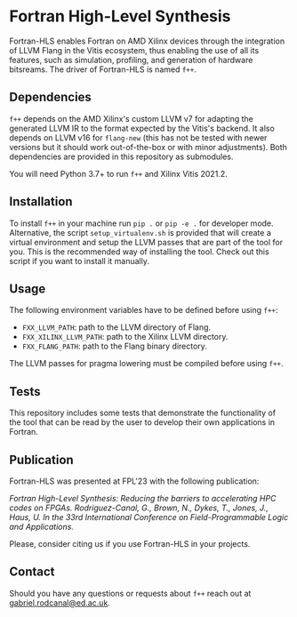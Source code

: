 # Fortran High-Level Synthesis
Fortran-HLS enables Fortran on AMD Xilinx devices through the integration of LLVM Flang in the Vitis ecosystem, thus enabling the use of all its features, such as simulation, profiling, and generation of hardware bitsreams. The driver of Fortran-HLS is named `f++`.

## Dependencies
`f++` depends on the AMD Xilinx's custom LLVM v7 for adapting the generated LLVM IR to the format expected by the Vitis's backend. It also depends on LLVM v16 for `flang-new` (this has not be tested with newer versions but it should work out-of-the-box or with minor adjustments). Both dependencies are provided in this repository as submodules.

You will need Python 3.7+ to run `f++` and Xilinx Vitis 2021.2.

## Installation
To install `f++` in your machine run `pip .` or `pip -e .` for developer mode. Alternative, the script `setup_virtualenv.sh` is provided that will create a virtual environment and setup the LLVM passes that are part of the tool for you. This is the recommended way of installing the tool. Check out this script if you want to install it manually.

## Usage
The following environment variables have to be defined before using `f++`:
* `FXX_LLVM_PATH`: path to the LLVM directory of Flang.
* `FXX_XILINX_LLVM_PATH`: path to the Xilinx LLVM directory.
* `FXX_FLANG_PATH`: path to the Flang binary directory.

The LLVM passes for pragma lowering must be compiled before using `f++`.

## Tests
This repository includes some tests that demonstrate the functionality of the tool that can be read by the user to develop their own applications in Fortran.

## Publication
Fortran-HLS was presented at FPL'23 with the following publication:

*Fortran High-Level Synthesis: Reducing the barriers to accelerating HPC codes on FPGAs. Rodriguez-Canal, G., Brown, N., Dykes, T., Jones, J., Haus, U. In the 33rd International Conference on Field-Programmable Logic and Applications.*

Please, consider citing us if you use Fortran-HLS in your projects.

## Contact
Should you have any questions or requests about `f++` reach out at gabriel.rodcanal@ed.ac.uk.